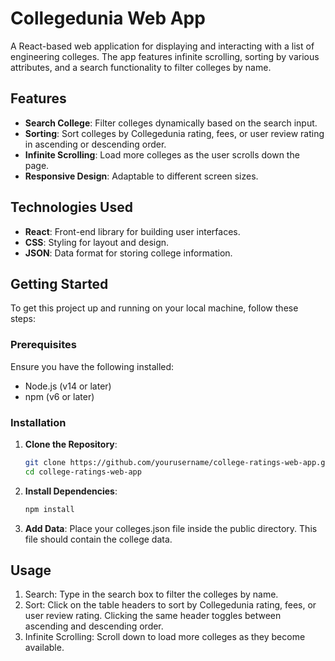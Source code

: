 # Collegedunia Web App

A React-based web application for displaying and interacting with a list of engineering colleges. The app features infinite scrolling, sorting by various attributes, and a search functionality to filter colleges by name.

## Features

- **Search College**: Filter colleges dynamically based on the search input.
- **Sorting**: Sort colleges by Collegedunia rating, fees, or user review rating in ascending or descending order.
- **Infinite Scrolling**: Load more colleges as the user scrolls down the page.
- **Responsive Design**: Adaptable to different screen sizes.

## Technologies Used

- **React**: Front-end library for building user interfaces.
- **CSS**: Styling for layout and design.
- **JSON**: Data format for storing college information.

## Getting Started

To get this project up and running on your local machine, follow these steps:

### Prerequisites

Ensure you have the following installed:
- Node.js (v14 or later)
- npm (v6 or later)

### Installation

1. **Clone the Repository**:

   ```bash
   git clone https://github.com/yourusername/college-ratings-web-app.git
   cd college-ratings-web-app

2. **Install Dependencies**:
   ```bash
   npm install

3. **Add Data**:
Place your colleges.json file inside the public directory. This file should contain the college data.

## Usage
1. Search: Type in the search box to filter the colleges by name.
2. Sort: Click on the table headers to sort by Collegedunia rating, fees, or user review rating. Clicking the same header toggles between ascending and descending order.
3. Infinite Scrolling: Scroll down to load more colleges as they become available.  



